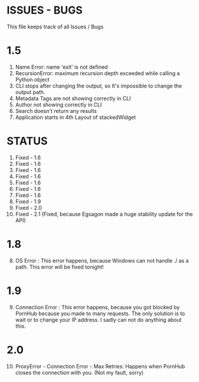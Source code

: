 # ISSUES - BUGS



This file keeps track of all Issues / Bugs

# 1.5

1) Name Error: name 'exit' is not defined
2) RecursionError: maximum recursion depth exceeded while calling a Python object
3) CLI stops after changing the output, so It's impossible to change the output path. 
4) Metadata Tags are not showing correctly in CLI
5) Author not showing correctly in CLI 
6) Search doesn't return any results 
7) Application starts in 4th Layout of stackedWidget


# STATUS 

1) Fixed - 1.6
2) Fixed - 1.6
3) Fixed - 1.6
4) Fixed - 1.6
5) Fixed - 1.6
6) Fixed - 1.6
7) Fixed - 1.6
8) Fixed - 1.9
9) Fixed - 2.0
19) Fixed - 2.1 (Fixed, because Egsagon made a huge stability update for the API)
# 1.8

8) OS Error    : This error happens, because Windows can not handle ./ as a path. This error will be fixed tonight!

# 1.9

9) Connection Error : This error happens, because you got blocked by PornHub because you made to many requests. The only solution
                      is to wait or to change your IP address.  I sadly can not do anything about this.

# 2.0

10) ProxyError - Connection Error - Max Retries: Happens when PornHub closes the connection with you. (Not my fault, sorry)